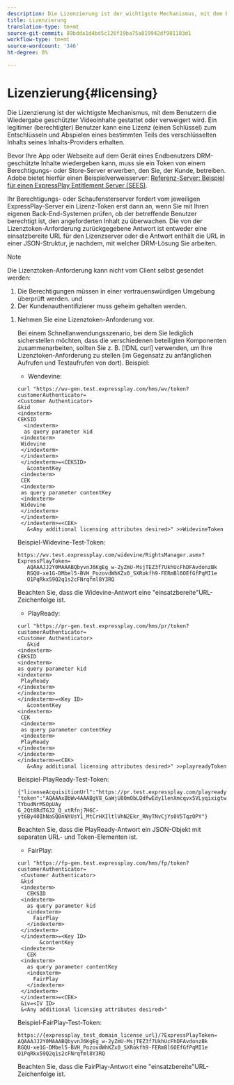```yaml
---
description: Die Lizenzierung ist der wichtigste Mechanismus, mit dem Benutzern die Wiedergabe geschützter Videoinhalte gestattet oder verweigert wird. Ein legitimer (berechtigter) Benutzer kann eine Lizenz (einen Schlüssel) zum Entschlüsseln und Abspielen eines bestimmten Teils des verschlüsselten Inhalts seines Inhalts-Providers erhalten.
title: Lizenzierung
translation-type: tm+mt
source-git-commit: 89bdda1d4bd5c126f19ba75a819942df901183d1
workflow-type: tm+mt
source-wordcount: '346'
ht-degree: 0%

---
```



# Lizenzierung{#licensing}

Die Lizenzierung ist der wichtigste Mechanismus, mit dem Benutzern die Wiedergabe geschützter Videoinhalte gestattet oder verweigert wird. Ein legitimer (berechtigter) Benutzer kann eine Lizenz (einen Schlüssel) zum Entschlüsseln und Abspielen eines bestimmten Teils des verschlüsselten Inhalts seines Inhalts-Providers erhalten.

Bevor Ihre App oder Webseite auf dem Gerät eines Endbenutzers DRM-geschützte Inhalte wiedergeben kann, muss sie ein Token von einem Berechtigungs- oder Store-Server erwerben, den Sie, der Kunde, betreiben. Adobe bietet hierfür einen Beispielverweisserver: [Referenz-Server: Beispiel für einen ExpressPlay Entitlement Server (SEES)](../../multi-drm-workflows/feature-topics/sees-reference-server.md).

Ihr Berechtigungs- oder Schaufensterserver fordert vom jeweiligen ExpressPlay-Server ein Lizenz-Token erst dann an, wenn Sie mit Ihren eigenen Back-End-Systemen prüfen, ob der betreffende Benutzer berechtigt ist, den angeforderten Inhalt zu überwachen. Die von der Lizenztoken-Anforderung zurückgegebene Antwort ist entweder eine einsatzbereite URL für den Lizenzserver oder die Antwort enthält die URL in einer JSON-Struktur, je nachdem, mit welcher DRM-Lösung Sie arbeiten.

>[!NOTE]
>
>Die Lizenztoken-Anforderung kann nicht vom Client selbst gesendet werden:
>1. Die Berechtigungen müssen in einer vertrauenswürdigen Umgebung überprüft werden. und
>1. Der Kundenauthentifizierer muss geheim gehalten werden.


1. Nehmen Sie eine Lizenztoken-Anforderung vor.

   Bei einem Schnellanwendungsszenario, bei dem Sie lediglich sicherstellen möchten, dass die verschiedenen beteiligten Komponenten zusammenarbeiten, sollten Sie z. B. [!DNL curl] verwenden, um Ihre Lizenztoken-Anforderung zu stellen (im Gegensatz zu anfänglichen Aufrufen und Testaufrufen von dort). Beispiel:

   * Wendevine:

   ```
   curl "https://wv-gen.test.expressplay.com/hms/wv/token?customerAuthenticator= 
   <Customer Authenticator> 
   &kid 
   <indexterm>
   CEKSID 
     <indexterm>
     as query parameter kid 
    <indexterm>
    Widevine 
    </indexterm> 
    </indexterm> 
    </indexterm>=<CEKSID> 
      &contentKey 
    <indexterm>
    CEK 
    <indexterm>
    as query parameter contentKey 
    <indexterm>
    Widevine 
    </indexterm> 
    </indexterm> 
    </indexterm>=<CEK> 
      &<Any additional licensing attributes desired>" >>WidevineToken 
   ```

   Beispiel-Widevine-Test-Token:

   ```
   https://wv.test.expressplay.com/widevine/RightsManager.asmx?ExpressPlayToken= 
      AQAAAJJ2Y0MAAABQbyvnJ6KgEg_w-2yZmU-MsjTEZ3f7UkhUcFhDFAvdonzBk 
      RGQU-xe1G-DMbel5-BVH_PozovdWhKZx0_SXRokfh9-FERmBl6OEfGfPqMI1e 
      O1PqRkx59Q2q1s2cFNrqfml8Y3RQ 
   ```

   Beachten Sie, dass die Widevine-Antwort eine &quot;einsatzbereite&quot;URL-Zeichenfolge ist.

   * PlayReady:

   ```
   curl "https://pr-gen.test.expressplay.com/hms/pr/token?customerAuthenticator= 
   <Customer Authenticator> 
      &kid 
   <indexterm>
   CEKSID 
   <indexterm>
   as query parameter kid 
   <indexterm>
    PlayReady 
   </indexterm> 
   </indexterm> 
   </indexterm>=<Key ID> 
      &contentKey 
   <indexterm>
    CEK 
    <indexterm>
    as query parameter contentKey 
    <indexterm>
    PlayReady 
   </indexterm> 
   </indexterm> 
   </indexterm>=<CEK> 
      &<Any additional licensing attributes desired>" >>playreadyToken
   ```

   Beispiel-PlayReady-Test-Token:

   ```
   {"licenseAcquisitionUrl":"https://pr.test.expressplay.com/playready/RightsManager.asmx", 
   "token":"AQAAAxBbWv4AAABgV8_GaWjU80mObLQdfwEdy1lenXmcqvx5VLyqixigtwXLthzjPxq9QDT-TYbudNrMSOpUAy 
   G_2Qt8RdTGJ2_Q_xtRfnj7H6C-yt6By40IhNaSQ0nNYUsY1_MtCrHXIltlVhN2Ekr_RNyTNvCjYs0V5TqzOPY"} 
   ```

   Beachten Sie, dass die PlayReady-Antwort ein JSON-Objekt mit separaten URL- und Token-Elementen ist.

   * FairPlay:

   ```
   curl "https://fp-gen.test.expressplay.com/hms/fp/token?customerAuthenticator= 
    <Customer Authenticator> 
    &kid 
    <indexterm>
      CEKSID 
    <indexterm>
      as query parameter kid 
      <indexterm>
        FairPlay 
      </indexterm> 
    </indexterm> 
    </indexterm>=<Key ID> 
          &contentKey 
    <indexterm>
      CEK 
    <indexterm>
      as query parameter contentKey 
      <indexterm>
        FairPlay 
      </indexterm> 
    </indexterm> 
    </indexterm>=<CEK> 
    &iv=<IV ID> 
    &<Any additional licensing attributes desired>"
   ```

   Beispiel-FairPlay-Test-Token:

   ```
   https://{expressplay_test_domain_license_url}/?ExpressPlayToken= 
   AQAAAJJ2Y0MAAABQbyvnJ6KgEg_w-2yZmU-MsjTEZ3f7UkhUcFhDFAvdonzBk 
   RGQU-xe1G-DMbel5-BVH_PozovdWhKZx0_SXRokfh9-FERmBl6OEfGfPqMI1e 
   O1PqRkx59Q2q1s2cFNrqfml8Y3RQ
   ```

   Beachten Sie, dass die FairPlay-Antwort eine &quot;einsatzbereite&quot;URL-Zeichenfolge ist.
